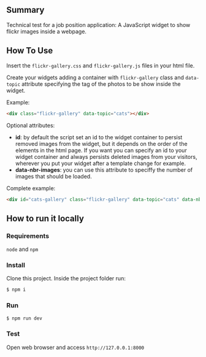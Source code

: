 ## Summary

Technical test for a job position application: A JavaScript widget to show flickr images inside a webpage.

## How To Use

Insert the `flickr-gallery.css` and `flickr-gallery.js` files in your html file.

Create your widgets adding a container with `flickr-gallery` class and `data-topic` attribute specifying the tag of the photos to be show inside the widget.

Example:
```html
<div class="flickr-gallery" data-topic="cats"></div>
```
Optional attributes:
- **id**: by default the script set an id to the widget container to persist removed images from the widget, but it depends on the order of the elements in the html page. If you want you can specify an id to your widget container and always persists deleted images from your visitors, wherever you put your widget after a template change for example.
- **data-nbr-images**: you can use this attribute to speciffy the number of images that should be loaded.

Complete example:
```html
<div id="cats-gallery" class="flickr-gallery" data-topic="cats" data-nbr-images="4"></div>
```

## How to run it locally

### Requirements
`node` and `npm`

### Install
Clone this project. Inside the project folder run:
```sh
$ npm i
```

### Run
```sh
$ npm run dev
```

### Test
Open web browser and access `http://127.0.0.1:8000`
